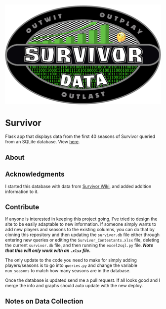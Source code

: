 ![logo](static/survivordata.png)

# Survivor

Flask app that displays data from the first 40 seasons of Survivor queried from an SQLite database. View [here]().

## About

## Acknowledgments
I started this database with data from [Survivor Wiki](https://survivor.fandom.com/wiki/Main_Page), and added addition information to it.

## Contribute
If anyone is interested in keeping this project going, I've tried to design the site to be easily adaptable to new information. If someone simply wants to add new players and seasons to the existing columns, you can do that by cloning this repository and then updating the `survivor.db` file either through entering new queries or editing the `Survivor_Contestants.xlsx` file, deleting the current `survivor.db` file, and then running the `excel2sql.py` file. ***Note that this will only work with an `.xlsx` file.***

The only update to the code you need to make for simply adding players/seasons is to go into `queries.py` and change the variable `num_seasons` to match how many seasons are in the database. 

Once the database is updated send me a pull request. If all looks good and I merge the info and graphs should auto update with the new deploy.

## Notes on Data Collection
